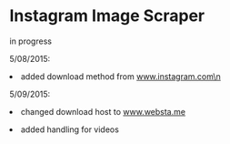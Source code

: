 # Instagram Image Scraper
in progress 

5/08/2015:<li>
added download method from www.instagram.com\n
</li>

5/09/2015:<li>
changed download host to www.websta.me
</li>
<li>added handling for videos
</li>
